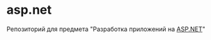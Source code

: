 # asp.net
Репозиторий для предмета "Разработка приложений на <a href="https://fallmore.github.io/asp.net/">ASP.NET</a>"
